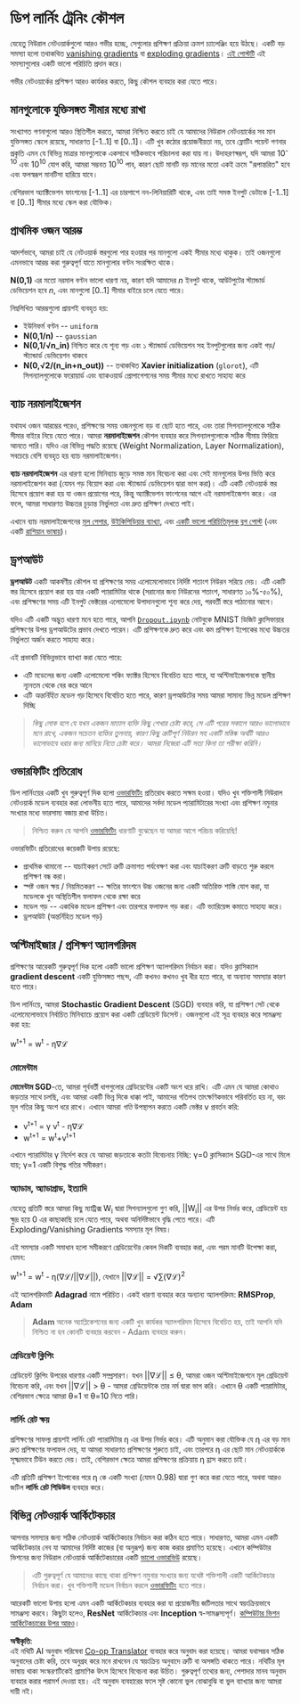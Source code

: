 <!--
CO_OP_TRANSLATOR_METADATA:
{
  "original_hash": "ae074cd940fc2f4dc24fc07b66ccbd99",
  "translation_date": "2025-08-26T09:47:53+00:00",
  "source_file": "lessons/4-ComputerVision/08-TransferLearning/TrainingTricks.md",
  "language_code": "bn"
}
-->
# ডিপ লার্নিং ট্রেনিং কৌশল

যেহেতু নিউরাল নেটওয়ার্কগুলো আরও গভীর হচ্ছে, সেগুলোর প্রশিক্ষণ প্রক্রিয়া ক্রমশ চ্যালেঞ্জিং হয়ে উঠছে। একটি বড় সমস্যা হলো তথাকথিত [vanishing gradients](https://en.wikipedia.org/wiki/Vanishing_gradient_problem) বা [exploding gradients](https://deepai.org/machine-learning-glossary-and-terms/exploding-gradient-problem#:~:text=Exploding%20gradients%20are%20a%20problem,updates%20are%20small%20and%20controlled.)। [এই পোস্টটি](https://towardsdatascience.com/the-vanishing-exploding-gradient-problem-in-deep-neural-networks-191358470c11) এই সমস্যাগুলোর একটি ভালো পরিচিতি প্রদান করে।

গভীর নেটওয়ার্কের প্রশিক্ষণ আরও কার্যকর করতে, কিছু কৌশল ব্যবহার করা যেতে পারে।

## মানগুলোকে যুক্তিসঙ্গত সীমার মধ্যে রাখা

সংখ্যাগত গণনাগুলো আরও স্থিতিশীল করতে, আমরা নিশ্চিত করতে চাই যে আমাদের নিউরাল নেটওয়ার্কের সব মান যুক্তিসঙ্গত স্কেলে রয়েছে, সাধারণত [-1..1] বা [0..1]। এটি খুব কঠোর প্রয়োজনীয়তা নয়, তবে ফ্লোটিং পয়েন্ট গণনার প্রকৃতি এমন যে বিভিন্ন মাত্রার মানগুলোকে একসাথে সঠিকভাবে পরিচালনা করা যায় না। উদাহরণস্বরূপ, যদি আমরা 10<sup>-10</sup> এবং 10<sup>10</sup> যোগ করি, আমরা সম্ভবত 10<sup>10</sup> পাব, কারণ ছোট মানটি বড় মানের মতো একই ক্রমে "রূপান্তরিত" হবে এবং ফলস্বরূপ মানটিসা হারিয়ে যাবে।

বেশিরভাগ অ্যাক্টিভেশন ফাংশনের [-1..1] এর চারপাশে নন-লিনিয়ারিটি থাকে, এবং তাই সমস্ত ইনপুট ডেটাকে [-1..1] বা [0..1] সীমার মধ্যে স্কেল করা যৌক্তিক।

## প্রাথমিক ওজন আরম্ভ

আদর্শভাবে, আমরা চাই যে নেটওয়ার্ক স্তরগুলো পার হওয়ার পর মানগুলো একই সীমার মধ্যে থাকুক। তাই ওজনগুলো এমনভাবে আরম্ভ করা গুরুত্বপূর্ণ যাতে মানগুলোর বণ্টন সংরক্ষিত থাকে।

**N(0,1)** এর মতো নরমাল বণ্টন ভালো ধারণা নয়, কারণ যদি আমাদের *n* ইনপুট থাকে, আউটপুটের স্ট্যান্ডার্ড ডেভিয়েশন হবে *n*, এবং মানগুলো [0..1] সীমার বাইরে চলে যেতে পারে।

নিম্নলিখিত আরম্ভগুলো প্রায়শই ব্যবহৃত হয়:

 * ইউনিফর্ম বণ্টন -- `uniform`
 * **N(0,1/n)** -- `gaussian`
 * **N(0,1/√n_in)** নিশ্চিত করে যে শূন্য গড় এবং ১ স্ট্যান্ডার্ড ডেভিয়েশন সহ ইনপুটগুলোর জন্য একই গড়/স্ট্যান্ডার্ড ডেভিয়েশন থাকবে
 * **N(0,√2/(n_in+n_out))** -- তথাকথিত **Xavier initialization** (`glorot`), এটি সিগন্যালগুলোকে ফরোয়ার্ড এবং ব্যাকওয়ার্ড প্রোপাগেশনের সময় সীমার মধ্যে রাখতে সাহায্য করে

## ব্যাচ নরমালাইজেশন

যথাযথ ওজন আরম্ভের পরেও, প্রশিক্ষণের সময় ওজনগুলো বড় বা ছোট হতে পারে, এবং তারা সিগন্যালগুলোকে সঠিক সীমার বাইরে নিয়ে যেতে পারে। আমরা **নরমালাইজেশন** কৌশল ব্যবহার করে সিগন্যালগুলোকে সঠিক সীমায় ফিরিয়ে আনতে পারি। যদিও এর বিভিন্ন পদ্ধতি রয়েছে (Weight Normalization, Layer Normalization), সবচেয়ে বেশি ব্যবহৃত হয় ব্যাচ নরমালাইজেশন।

**ব্যাচ নরমালাইজেশন** এর ধারণা হলো মিনিব্যাচ জুড়ে সমস্ত মান বিবেচনা করা এবং সেই মানগুলোর উপর ভিত্তি করে নরমালাইজেশন করা (যেমন গড় বিয়োগ করা এবং স্ট্যান্ডার্ড ডেভিয়েশন দ্বারা ভাগ করা)। এটি একটি নেটওয়ার্ক স্তর হিসেবে প্রয়োগ করা হয় যা ওজন প্রয়োগের পরে, কিন্তু অ্যাক্টিভেশন ফাংশনের আগে এই নরমালাইজেশন করে। এর ফলে, আমরা সাধারণত উচ্চতর চূড়ান্ত নির্ভুলতা এবং দ্রুত প্রশিক্ষণ দেখতে পাই।

এখানে ব্যাচ নরমালাইজেশনের [মূল পেপার](https://arxiv.org/pdf/1502.03167.pdf), [উইকিপিডিয়ার ব্যাখ্যা](https://en.wikipedia.org/wiki/Batch_normalization), এবং [একটি ভালো পরিচিতিমূলক ব্লগ পোস্ট](https://towardsdatascience.com/batch-normalization-in-3-levels-of-understanding-14c2da90a338) (এবং একটি [রাশিয়ান ভাষায়](https://habrahabr.ru/post/309302/))।

## ড্রপআউট

**ড্রপআউট** একটি আকর্ষণীয় কৌশল যা প্রশিক্ষণের সময় এলোমেলোভাবে নির্দিষ্ট শতাংশ নিউরন সরিয়ে দেয়। এটি একটি স্তর হিসেবে প্রয়োগ করা হয় যার একটি প্যারামিটার থাকে (সরানোর জন্য নিউরনের শতাংশ, সাধারণত ১০%-৫০%), এবং প্রশিক্ষণের সময় এটি ইনপুট ভেক্টরের এলোমেলো উপাদানগুলো শূন্য করে দেয়, পরবর্তী স্তরে পাঠানোর আগে।

যদিও এটি একটি অদ্ভুত ধারণা মনে হতে পারে, আপনি [`Dropout.ipynb`](../../../../../lessons/4-ComputerVision/08-TransferLearning/Dropout.ipynb) নোটবুকে MNIST ডিজিট ক্লাসিফায়ার প্রশিক্ষণের উপর ড্রপআউটের প্রভাব দেখতে পারেন। এটি প্রশিক্ষণকে দ্রুত করে এবং কম প্রশিক্ষণ ইপোকের মধ্যে উচ্চতর নির্ভুলতা অর্জন করতে সাহায্য করে।

এই প্রভাবটি বিভিন্নভাবে ব্যাখ্যা করা যেতে পারে:

 * এটি মডেলের জন্য একটি এলোমেলো শকিং ফ্যাক্টর হিসেবে বিবেচিত হতে পারে, যা অপ্টিমাইজেশনকে স্থানীয় ন্যূনতম থেকে বের করে আনে
 * এটি *অন্তর্নিহিত মডেল গড়* হিসেবে বিবেচিত হতে পারে, কারণ ড্রপআউটের সময় আমরা সামান্য ভিন্ন মডেল প্রশিক্ষণ দিচ্ছি

> *কিছু লোক বলে যে যখন একজন মাতাল ব্যক্তি কিছু শেখার চেষ্টা করে, সে এটি পরের সকালে আরও ভালোভাবে মনে রাখে, একজন সচেতন ব্যক্তির তুলনায়, কারণ কিছু ত্রুটিপূর্ণ নিউরন সহ একটি মস্তিষ্ক অর্থটি আরও ভালোভাবে ধরার জন্য মানিয়ে নিতে চেষ্টা করে। আমরা নিজেরা এটি সত্য কিনা তা পরীক্ষা করিনি।*

## ওভারফিটিং প্রতিরোধ

ডিপ লার্নিংয়ের একটি খুব গুরুত্বপূর্ণ দিক হলো [ওভারফিটিং](../../3-NeuralNetworks/05-Frameworks/Overfitting.md) প্রতিরোধ করতে সক্ষম হওয়া। যদিও খুব শক্তিশালী নিউরাল নেটওয়ার্ক মডেল ব্যবহার করা লোভনীয় হতে পারে, আমাদের সর্বদা মডেল প্যারামিটারের সংখ্যা এবং প্রশিক্ষণ নমুনার সংখ্যার মধ্যে ভারসাম্য বজায় রাখা উচিত।

> নিশ্চিত করুন যে আপনি [ওভারফিটিং](../../3-NeuralNetworks/05-Frameworks/Overfitting.md) ধারণাটি বুঝেছেন যা আমরা আগে পরিচয় করিয়েছি!

ওভারফিটিং প্রতিরোধের কয়েকটি উপায় রয়েছে:

 * প্রাথমিক থামানো -- যাচাইকরণ সেটে ত্রুটি ক্রমাগত পর্যবেক্ষণ করা এবং যাচাইকরণ ত্রুটি বাড়তে শুরু করলে প্রশিক্ষণ বন্ধ করা।
 * স্পষ্ট ওজন ক্ষয় / নিয়মিতকরণ -- ক্ষতির ফাংশনে উচ্চ ওজনের জন্য একটি অতিরিক্ত শাস্তি যোগ করা, যা মডেলকে খুব অস্থিতিশীল ফলাফল থেকে রক্ষা করে
 * মডেল গড় -- একাধিক মডেল প্রশিক্ষণ এবং তারপরে ফলাফল গড় করা। এটি ভ্যারিয়েন্স কমাতে সাহায্য করে।
 * ড্রপআউট (অন্তর্নিহিত মডেল গড়)

## অপ্টিমাইজার / প্রশিক্ষণ অ্যালগরিদম

প্রশিক্ষণের আরেকটি গুরুত্বপূর্ণ দিক হলো একটি ভালো প্রশিক্ষণ অ্যালগরিদম নির্বাচন করা। যদিও ক্লাসিক্যাল **gradient descent** একটি যুক্তিসঙ্গত পছন্দ, এটি কখনও কখনও খুব ধীর হতে পারে, বা অন্যান্য সমস্যার কারণ হতে পারে।

ডিপ লার্নিংয়ে, আমরা **Stochastic Gradient Descent** (SGD) ব্যবহার করি, যা প্রশিক্ষণ সেট থেকে এলোমেলোভাবে নির্বাচিত মিনিব্যাচে প্রয়োগ করা একটি গ্রেডিয়েন্ট ডিসেন্ট। ওজনগুলো এই সূত্র ব্যবহার করে সামঞ্জস্য করা হয়:

w<sup>t+1</sup> = w<sup>t</sup> - η∇ℒ

### মোমেন্টাম

**মোমেন্টাম SGD**-তে, আমরা পূর্ববর্তী ধাপগুলোর গ্রেডিয়েন্টের একটি অংশ ধরে রাখি। এটি এমন যে আমরা কোথাও জড়তার সাথে চলছি, এবং আমরা একটি ভিন্ন দিকে ধাক্কা পাই, আমাদের গতিপথ তাৎক্ষণিকভাবে পরিবর্তিত হয় না, বরং মূল গতির কিছু অংশ ধরে রাখে। এখানে আমরা *গতি* উপস্থাপন করতে একটি ভেক্টর v প্রবর্তন করি:

* v<sup>t+1</sup> = γ v<sup>t</sup> - η∇ℒ
* w<sup>t+1</sup> = w<sup>t</sup>+v<sup>t+1</sup>

এখানে প্যারামিটার γ নির্দেশ করে যে আমরা জড়তাকে কতটা বিবেচনায় নিচ্ছি: γ=0 ক্লাসিক্যাল SGD-এর সাথে মিলে যায়; γ=1 একটি বিশুদ্ধ গতির সমীকরণ।

### অ্যাডাম, অ্যাডাগ্রাড, ইত্যাদি

যেহেতু প্রতিটি স্তরে আমরা কিছু ম্যাট্রিক্স W<sub>i</sub> দ্বারা সিগন্যালগুলো গুণ করি, ||W<sub>i</sub>|| এর উপর নির্ভর করে, গ্রেডিয়েন্ট হয় ক্ষুদ্র হয়ে 0 এর কাছাকাছি চলে যেতে পারে, অথবা অনির্দিষ্টভাবে বৃদ্ধি পেতে পারে। এটি Exploding/Vanishing Gradients সমস্যার মূল বিষয়।

এই সমস্যার একটি সমাধান হলো সমীকরণে গ্রেডিয়েন্টের কেবল দিকটি ব্যবহার করা, এবং পরম মানটি উপেক্ষা করা, যেমন:

w<sup>t+1</sup> = w<sup>t</sup> - η(∇ℒ/||∇ℒ||), যেখানে ||∇ℒ|| = √∑(∇ℒ)<sup>2</sup>

এই অ্যালগরিদমটি **Adagrad** নামে পরিচিত। একই ধারণা ব্যবহার করে অন্যান্য অ্যালগরিদম: **RMSProp**, **Adam**

> **Adam** অনেক অ্যাপ্লিকেশনের জন্য একটি খুব কার্যকর অ্যালগরিদম হিসেবে বিবেচিত হয়, তাই আপনি যদি নিশ্চিত না হন কোনটি ব্যবহার করবেন - Adam ব্যবহার করুন।

### গ্রেডিয়েন্ট ক্লিপিং

গ্রেডিয়েন্ট ক্লিপিং উপরের ধারণার একটি সম্প্রসারণ। যখন ||∇ℒ|| ≤ θ, আমরা ওজন অপ্টিমাইজেশনে মূল গ্রেডিয়েন্ট বিবেচনা করি, এবং যখন ||∇ℒ|| > θ - আমরা গ্রেডিয়েন্টকে তার নর্ম দ্বারা ভাগ করি। এখানে θ একটি প্যারামিটার, বেশিরভাগ ক্ষেত্রে আমরা θ=1 বা θ=10 নিতে পারি।

### লার্নিং রেট ক্ষয়

প্রশিক্ষণের সাফল্য প্রায়শই লার্নিং রেট প্যারামিটার η এর উপর নির্ভর করে। এটি অনুমান করা যৌক্তিক যে η এর বড় মান দ্রুত প্রশিক্ষণের ফলাফল দেয়, যা আমরা সাধারণত প্রশিক্ষণের শুরুতে চাই, এবং তারপরে η এর ছোট মান নেটওয়ার্ককে সূক্ষ্মভাবে টিউন করতে দেয়। তাই, বেশিরভাগ ক্ষেত্রে আমরা প্রশিক্ষণের প্রক্রিয়ায় η হ্রাস করতে চাই।

এটি প্রতিটি প্রশিক্ষণ ইপোকের পরে η কে একটি সংখ্যা (যেমন 0.98) দ্বারা গুণ করে করা যেতে পারে, অথবা আরও জটিল **লার্নিং রেট শিডিউল** ব্যবহার করে।

## বিভিন্ন নেটওয়ার্ক আর্কিটেকচার

আপনার সমস্যার জন্য সঠিক নেটওয়ার্ক আর্কিটেকচার নির্বাচন করা কঠিন হতে পারে। সাধারণত, আমরা এমন একটি আর্কিটেকচার নেব যা আমাদের নির্দিষ্ট কাজের (বা অনুরূপ) জন্য কাজ করার প্রমাণিত হয়েছে। এখানে কম্পিউটার ভিশনের জন্য নিউরাল নেটওয়ার্ক আর্কিটেকচারের একটি [ভালো ওভারভিউ](https://www.topbots.com/a-brief-history-of-neural-network-architectures/) রয়েছে।

> এটি গুরুত্বপূর্ণ যে আমাদের কাছে থাকা প্রশিক্ষণ নমুনার সংখ্যার জন্য যথেষ্ট শক্তিশালী একটি আর্কিটেকচার নির্বাচন করা। খুব শক্তিশালী মডেল নির্বাচন করলে [ওভারফিটিং](../../3-NeuralNetworks/05-Frameworks/Overfitting.md) হতে পারে।

আরেকটি ভালো উপায় হলো এমন একটি আর্কিটেকচার ব্যবহার করা যা প্রয়োজনীয় জটিলতার সাথে স্বয়ংক্রিয়ভাবে সামঞ্জস্য করবে। কিছুটা হলেও, **ResNet** আর্কিটেকচার এবং **Inception** স্ব-সামঞ্জস্যপূর্ণ। [কম্পিউটার ভিশন আর্কিটেকচারের উপর আরও](../07-ConvNets/CNN_Architectures.md)।

**অস্বীকৃতি**:  
এই নথিটি AI অনুবাদ পরিষেবা [Co-op Translator](https://github.com/Azure/co-op-translator) ব্যবহার করে অনুবাদ করা হয়েছে। আমরা যথাসম্ভব সঠিক অনুবাদের চেষ্টা করি, তবে অনুগ্রহ করে মনে রাখবেন যে স্বয়ংক্রিয় অনুবাদে ত্রুটি বা অসঙ্গতি থাকতে পারে। নথিটির মূল ভাষায় থাকা সংস্করণটিকেই প্রামাণিক উৎস হিসেবে বিবেচনা করা উচিত। গুরুত্বপূর্ণ তথ্যের জন্য, পেশাদার মানব অনুবাদ ব্যবহার করার পরামর্শ দেওয়া হয়। এই অনুবাদ ব্যবহারের ফলে সৃষ্ট কোনো ভুল বোঝাবুঝি বা ভুল ব্যাখ্যার জন্য আমরা দায়ী নই।